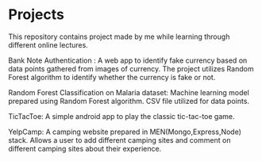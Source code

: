 # Projects
This repository contains project made by me while learning through different online lectures.


Bank Note Authentication : A web app to identify fake currency based on data points gathered from images of currency. The project utilizes Random Forest algorithm to identify whether the currency is fake or not.

Random Forest Classification on Malaria dataset: Machine learning model prepared using Random Forest algorithm. CSV file utilized for data points.

TicTacToe: A simple android app to play the classic tic-tac-toe game. 

YelpCamp: A camping website prepared in MEN(Mongo,Express,Node) stack. Allows a user to add different camping sites and comment on different camping sites about their experience. 
